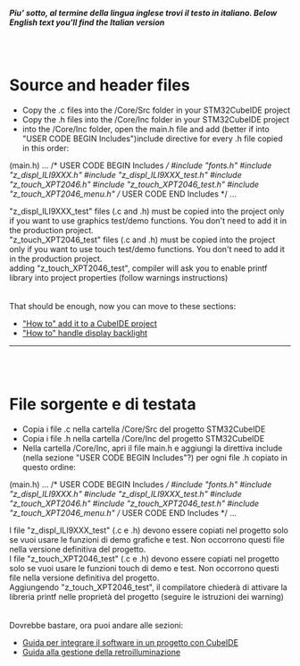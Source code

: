 _**Piu' sotto, al termine della lingua inglese trovi il testo in italiano. </i>**_
_**Below English text you'll find the Italian version</i>**_

<br>
<br>

# Source and header files

- Copy the .c files into the /Core/Src folder in your STM32CubeIDE project
- Copy the .h files into the /Core/Inc folder in your STM32CubeIDE project
- into the /Core/Inc folder, open the main.h file and add (better if into "USER CODE BEGIN Includes")include directive for every .h file copied in this order:<br>

(main.h)
...
/* USER CODE BEGIN Includes */
#include "fonts.h"
#include "z_displ_ILI9XXX.h"
#include "z_displ_ILI9XXX_test.h"
#include "z_touch_XPT2046.h"
#include "z_touch_XPT2046_test.h"
#include "z_touch_XPT2046_menu.h"
/* USER CODE END Includes */
...

"z_displ_ILI9XXX_test" files (.c and .h) must be copied into the project only if you want to use graphics test/demo functions. You don't need to add it in the production project.<br>
"z_touch_XPT2046_test" files (.c and .h) must be copied into the project only if you want to use touch test/demo functions. You don't need to add it in the production project.<br>
adding "z_touch_XPT2046_test", compiler will ask you to enable printf library into project properties (follow warnings instructions) <br>
<br>
<br>
That should be enough, now you can move to these sections:
- ["How to" add it to a CubeIDE project](../HOWTO)
- ["How to" handle display backlight](../BACKLIGHT)



---

<br>
<br>

# File sorgente e di testata

- Copia i file .c nella cartella /Core/Src del progetto STM32CubeIDE
- Copia i file .h nella cartella /Core/Inc del progetto STM32CubeIDE
- Nella cartella /Core/Inc, apri il file main.h e aggiungi la direttiva include (nella sezione "USER CODE BEGIN Includes"?) per ogni file .h copiato in questo ordine:<br>

(main.h)
...
/* USER CODE BEGIN Includes */
#include "fonts.h"
#include "z_displ_ILI9XXX.h"
#include "z_displ_ILI9XXX_test.h"
#include "z_touch_XPT2046.h"
#include "z_touch_XPT2046_test.h"
#include "z_touch_XPT2046_menu.h"
/* USER CODE END Includes */
...

I file "z_displ_ILI9XXX_test" (.c e .h) devono essere copiati nel progetto solo se vuoi usare le funzioni di demo grafiche e test. Non occorrono questi file nella versione definitiva del progetto.<br>
I file "z_touch_XPT2046_test" (.c e .h) devono essere copiati nel progetto solo se vuoi usare le funzioni touch di demo e test. Non occorrono questi file nella versione definitiva del progetto.<br>
Aggiungendo "z_touch_XPT2046_test", il compilatore chiederà di attivare la libreria printf nelle proprietà del progetto  (seguire le istruzioni dei warning)<br> 
<br>
<br>
Dovrebbe bastare, ora puoi andare alle sezioni:
- [Guida per integrare il software in un progetto con CubeIDE](../HOWTO)
- [Guida alla gestione della retroilluminazione](../BACKLIGHT)




